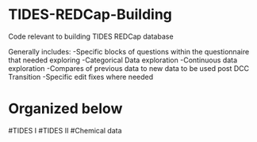 # TIDES-REDCap-Building
Code relevant to building TIDES REDCap database

Generally includes:
-Specific blocks of questions within the questionnaire that needed exploring
-Categorical Data exploration
-Continuous data exploration
-Compares of previous data to new data to be used post DCC Transition
-Specific edit fixes where needed 


# Organized below
  #TIDES I
  #TIDES II
  #Chemical data
